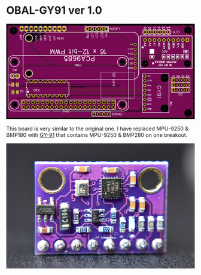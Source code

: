 # OBAL-GY91 ver 1.0

[![Obal-GY-91 Board 3D](https://raw.githubusercontent.com/HefnySco/OBAL/main/images/img_OBAL_GY_91.png "Obal-GY-91 Board 3D")](https://raw.githubusercontent.com/HefnySco/OBAL/main/images/img_OBAL_GY_91.png "Obal-GY-91 Board 3D")


This board is very similar to the original one. I have replaced MPU-9250 & BMP180 with [GY-91](https://www.aliexpress.com/item/1005001636248651.html?spm=a2g0o.productlist.0.0.38b47172eQlyss&algo_pvid=3cafb618-f428-4e50-84b9-fc538d546b24&algo_exp_id=3cafb618-f428-4e50-84b9-fc538d546b24-1&pdp_ext_f=%7B%22sku_id%22%3A%2212000016917052419%22%7D&pdp_pi=-1%3B6.84%3B-1%3B368%40salePrice%3BUSD%3Bsearch-mainSearch) that contains MPU-9250 & BMP280 on one breakout. 




[![GY-91](https://raw.githubusercontent.com/HefnySco/OBAL/main/images/sensors/gy_91.jpeg "GY-91")](https://raw.githubusercontent.com/HefnySco/OBAL/main/images/sensors/gy_91.jpeg "GY-91")